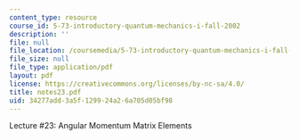 ```yaml
---
content_type: resource
course_id: 5-73-introductory-quantum-mechanics-i-fall-2002
description: ''
file: null
file_location: /coursemedia/5-73-introductory-quantum-mechanics-i-fall-2002/34277add3a5f129924a26a705d05bf98_notes23.pdf
file_size: null
file_type: application/pdf
layout: pdf
license: https://creativecommons.org/licenses/by-nc-sa/4.0/
title: notes23.pdf
uid: 34277add-3a5f-1299-24a2-6a705d05bf98
---
```

Lecture #23: Angular Momentum Matrix Elements